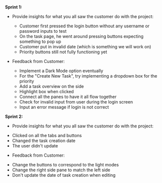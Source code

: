 **Sprint 1:**
* Provide insights for what you all saw the customer do with the project:
  - Customer first pressed the login button without any username or password inputs to test
  - On the task page, he went around pressing buttons expecting something to pop up
  - Customer put in invalid date (which is something we will work on)
  - Priority buttons still not fully functioning yet

* Feedback from Customer:
  - Implement a Dark Mode option eventually
  - For the "Create New Task", try implementing a dropdown box for the priority
  - Add a task overview on the side 
  - Highlight box when clicked
  - Connect all the panes to have it all flow together
  - Check for invalid input from user during the login screen
  - Input an error message if login is not correct

**Sprint 2:**
* Provide insights for what you all saw the customer do with the project:
 - Clicked on all the tabs and buttons
 - Changed the task creation date 
 - The user didn't update 

* Feedback from Customer:
- Change the buttons to correspond to the light modes
- Change the right side pane to match the left side
- Don't update the date of task creation when editing 
